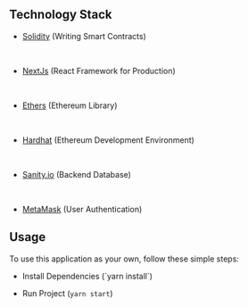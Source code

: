 ## Technology Stack
- [Solidity](https://docs.soliditylang.org/en/v0.8.13/) (Writing Smart Contracts)
<br/>

- [NextJs](https://nextjs.org/) (React Framework for Production)
<br/>

- [Ethers](https://docs.ethers.io/) (Ethereum Library)
<br/>

- [Hardhat](https://hardhat.org/) (Ethereum Development Environment)
<br/>

- [Sanity.io](https://www.sanity.io/) (Backend Database)
<br/>

- [MetaMask]() (User Authentication)

## Usage
To use this application as your own, follow these simple steps:
<!-- 
>- 
>- 
>-  -->
<ul>
<li><p>
Install Dependencies (`yarn install`)

</p></li>
<li><p>

Run Project (`yarn start`)
</p></li>

</ul>
